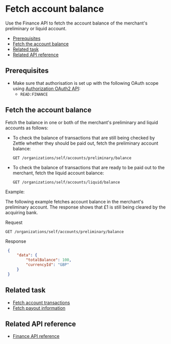 Fetch account balance
===
Use the Finance API to fetch the account balance of the merchant's preliminary or liquid account.

* [Prerequisites](#prerequisites)
* [Fetch the account balance](#fetch-the-account-balance)
* [Related task](#related-task)
* [Related API reference](#related-api-reference)

## Prerequisites
* Make sure that authorisation is set up with the following OAuth scope using [Authorization OAuth2 API](../../authorization.adoc):
    * `READ:FINANCE`

## Fetch the account balance 
Fetch the balance in one or both of the merchant's preliminary and liquid accounts as follows:
   * To check the balance of transactions that are still being checked by Zettle whether they should be paid out, fetch the preliminary account balance:
     ```
     GET /organizations/self/accounts/preliminary/balance
     ```
   * To check the balance of transactions that are ready to be paid out to the merchant, fetch the liquid account balance:
     ```
     GET /organizations/self/accounts/liquid/balance
     ```

   Example:
   
   The following example fetches account balance in the merchant's preliminary account. The response shows that £1 is still being cleared by the acquiring bank.
   
   Request
   
   ```
   GET /organizations/self/accounts/preliminary/balance
   ```
   Response

   ```json
    {
        "data": {
            "totalBalance": 100,
            "currencyId": "GBP"
        }
    }    
   ```
 
## Related task
* [Fetch account transactions](fetch-account-transactions.md)
* [Fetch payout information](fetch-payout-info.md)

## Related API reference
* [Finance API reference](../api-reference.md)
